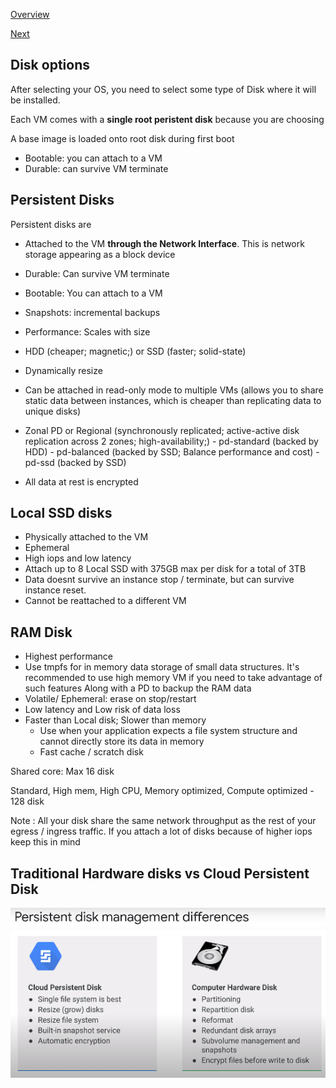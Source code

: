 [Overview](https://github.com/paulowe/gcp/blob/main/readme.md)

[Next](https://github.com/paulowe/gcp/blob/main/vm-pricing-special-configs.md)

## Disk options

After selecting your OS, you need to select some type of Disk where it will be installed.

Each VM comes with a **single root peristent disk** because you are choosing 

A base image is loaded onto root disk during first boot
  - Bootable: you can attach to a VM
  - Durable: can survive VM terminate

## Persistent Disks

Persistent disks are 
- Attached to the VM **through the Network Interface**. This is network storage appearing as a block device
- Durable: Can survive VM terminate
- Bootable: You can attach to a VM
- Snapshots: incremental backups
- Performance: Scales with size
- HDD (cheaper; magnetic;) or SSD (faster; solid-state) 
- Dynamically resize
- Can be attached in read-only mode to multiple VMs (allows you to share static data between instances, which is cheaper than replicating data to unique disks)
- Zonal PD or Regional (synchronously replicated; active-active disk replication across 2 zones; high-availability;)
      - pd-standard (backed by HDD)
      - pd-balanced (backed by SSD; Balance performance and cost)
      - pd-ssd (backed by SSD) 

- All data at rest is encrypted

## Local SSD disks 
- Physically attached to the VM
- Ephemeral
- High iops and low latency
- Attach up to 8 Local SSD with 375GB max per disk for a total of 3TB
- Data doesnt survive an instance stop / terminate, but can survive instance reset.
- Cannot be reattached to a different VM

## RAM Disk
- Highest performance
- Use tmpfs for in memory data storage of small data structures. It's recommended to use high memory VM if you need to take advantage of such features Along with a PD to backup the RAM data
- Volatile/ Ephemeral: erase on stop/restart
- Low latency and Low risk of data loss
- Faster than Local disk; Slower than memory
    - Use when your application expects a file system structure and cannot directly store its data in memory
    - Fast cache / scratch disk  


Shared core: Max 16 disk

Standard, High mem, High CPU, Memory optimized, Compute optimized - 128 disk

Note : All your disk share the same network throughput as the rest of your egress / ingress traffic. If you attach a lot of disks because of higher iops keep this in mind

## Traditional Hardware disks vs Cloud Persistent Disk
<img src="https://github.com/paulowe/gcp/blob/main/captures/Capture%205.PNG" />
